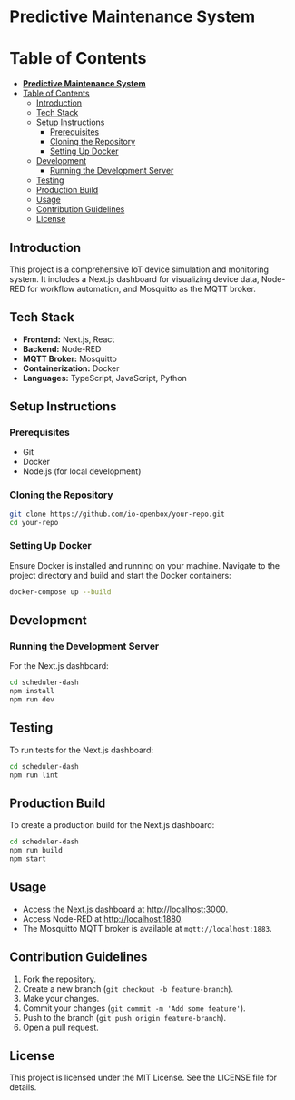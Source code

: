 # **Predictive Maintenance System**

# Table of Contents
- [**Predictive Maintenance System**](#predictive-maintenance-system)
- [Table of Contents](#table-of-contents)
  - [Introduction](#introduction)
  - [Tech Stack](#tech-stack)
  - [Setup Instructions](#setup-instructions)
    - [Prerequisites](#prerequisites)
    - [Cloning the Repository](#cloning-the-repository)
    - [Setting Up Docker](#setting-up-docker)
  - [Development](#development)
    - [Running the Development Server](#running-the-development-server)
  - [Testing](#testing)
  - [Production Build](#production-build)
  - [Usage](#usage)
  - [Contribution Guidelines](#contribution-guidelines)
  - [License](#license)

## Introduction
This project is a comprehensive IoT device simulation and monitoring system. It includes a Next.js dashboard for visualizing device data, Node-RED for workflow automation, and Mosquitto as the MQTT broker.

## Tech Stack
- **Frontend:** Next.js, React
- **Backend:** Node-RED
- **MQTT Broker:** Mosquitto
- **Containerization:** Docker
- **Languages:** TypeScript, JavaScript, Python

## Setup Instructions

### Prerequisites
- Git
- Docker
- Node.js (for local development)

### Cloning the Repository
```bash
git clone https://github.com/io-openbox/your-repo.git
cd your-repo
```

### Setting Up Docker
Ensure Docker is installed and running on your machine. Navigate to the project directory and build and start the Docker containers:
```bash
docker-compose up --build
```

## Development

### Running the Development Server
For the Next.js dashboard:
```bash
cd scheduler-dash
npm install
npm run dev
```

## Testing
To run tests for the Next.js dashboard:
```bash
cd scheduler-dash
npm run lint
```

## Production Build
To create a production build for the Next.js dashboard:
```bash
cd scheduler-dash
npm run build
npm start
```

## Usage
- Access the Next.js dashboard at [http://localhost:3000](http://localhost:3000).
- Access Node-RED at [http://localhost:1880](http://localhost:1880).
- The Mosquitto MQTT broker is available at `mqtt://localhost:1883`.

## Contribution Guidelines
1. Fork the repository.
2. Create a new branch (`git checkout -b feature-branch`).
3. Make your changes.
4. Commit your changes (`git commit -m 'Add some feature'`).
5. Push to the branch (`git push origin feature-branch`).
6. Open a pull request.

## License
This project is licensed under the MIT License. See the LICENSE file for details.

